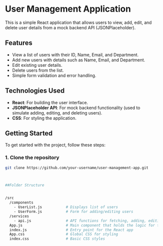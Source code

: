 # User Management Application

This is a simple React application that allows users to view, add, edit, and delete user details from a mock backend API (JSONPlaceholder).

## Features
- View a list of users with their ID, Name, Email, and Department.
- Add new users with details such as Name, Email, and Department.
- Edit existing user details.
- Delete users from the list.
- Simple form validation and error handling.

## Technologies Used
- **React**: For building the user interface.
- **JSONPlaceholder API**: For mock backend functionality (used to simulate adding, editing, and deleting users).
- **CSS**: For styling the application.

## Getting Started

To get started with the project, follow these steps:

### 1. Clone the repository
```bash
git clone https://github.com/your-username/user-management-app.git



##Folder Structure


/src
  /components
    - UserList.js           # Displays list of users
    - UserForm.js           # Form for adding/editing users
  /services
    - api.js                # API functions for fetching, adding, editing, and deleting users
  App.js                    # Main component that holds the logic for the app
  index.js                  # Entry point for the React app
  App.css                   # Global CSS for styling
  index.css                 # Basic CSS styles
